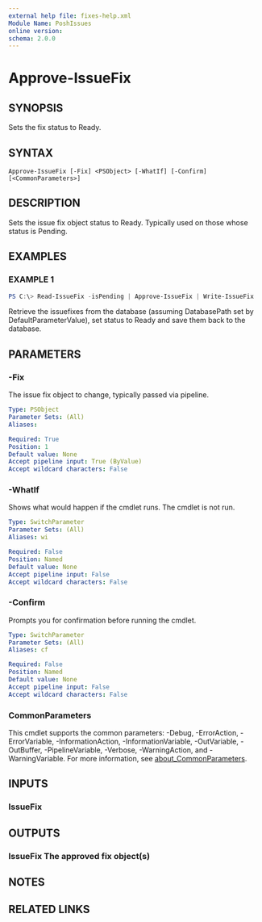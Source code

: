```yaml
---
external help file: fixes-help.xml
Module Name: PoshIssues
online version:
schema: 2.0.0
---
```


# Approve-IssueFix

## SYNOPSIS
Sets the fix status to Ready.

## SYNTAX

```
Approve-IssueFix [-Fix] <PSObject> [-WhatIf] [-Confirm] [<CommonParameters>]
```

## DESCRIPTION
Sets the issue fix object status to Ready. 
Typically used on those whose status is Pending.

## EXAMPLES

### EXAMPLE 1
```powershell
PS C:\> Read-IssueFix -isPending | Approve-IssueFix | Write-IssueFix
```
Retrieve the issuefixes from the database (assuming DatabasePath set by DefaultParameterValue), set status to Ready and save them back to the database.

## PARAMETERS

### -Fix
The issue fix object to change, typically passed via pipeline.

```yaml
Type: PSObject
Parameter Sets: (All)
Aliases:

Required: True
Position: 1
Default value: None
Accept pipeline input: True (ByValue)
Accept wildcard characters: False
```

### -WhatIf
Shows what would happen if the cmdlet runs.
The cmdlet is not run.

```yaml
Type: SwitchParameter
Parameter Sets: (All)
Aliases: wi

Required: False
Position: Named
Default value: None
Accept pipeline input: False
Accept wildcard characters: False
```

### -Confirm
Prompts you for confirmation before running the cmdlet.

```yaml
Type: SwitchParameter
Parameter Sets: (All)
Aliases: cf

Required: False
Position: Named
Default value: None
Accept pipeline input: False
Accept wildcard characters: False
```

### CommonParameters
This cmdlet supports the common parameters: -Debug, -ErrorAction, -ErrorVariable, -InformationAction, -InformationVariable, -OutVariable, -OutBuffer, -PipelineVariable, -Verbose, -WarningAction, and -WarningVariable. For more information, see [about_CommonParameters](http://go.microsoft.com/fwlink/?LinkID=113216).

## INPUTS

### IssueFix
## OUTPUTS

### IssueFix The approved fix object(s)
## NOTES

## RELATED LINKS
